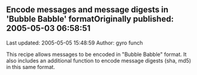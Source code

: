 ## Encode messages and message digests in 'Bubble Babble' formatOriginally published: 2005-05-03 06:58:51 
Last updated: 2005-05-05 15:48:59 
Author: gyro funch 
 
This recipe allows messages to be encoded in "Bubble Babble" format. It also includes an additional function to encode message digests (sha, md5) in this same format.